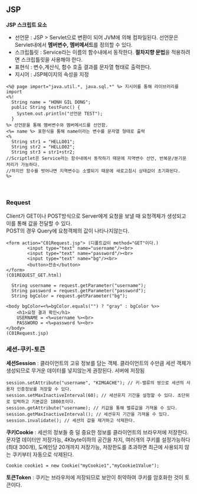 ## JSP
**JSP 스크립트 요소** <br>
- 선언문 : JSP > Servlet으로 변환이 되어 JVM에 의해 컴파일된다. 선언문은 Servlet내에서 **멤버변수, 멤버메서드**를 정의할 수 있다.
- 스크립틀릿 : Service라는 이름의 함수내에서 동작한다. **절차지향 문법**을 적용하려면 스크립틀릿을 사용해야 한다.
- 표현식 : 변수,계산식, 함수 호출 결과를 문자열 형태로 출력한다.
- 지시어 : JSP페이지의 속성을 지정
```
<%@ page import="java.util.*, java.sql.*" %> 지시어를 통해 라이브러리를 import
<%!
  String name = "HONH GIL DONG";
  public String testFunc() {
    System.out.println("선언문 TEST");
  }
%> 선언문을 통해 멤버변수와 멤버메서드를 선언함.
<%= name %> 표현식을 통해 name이라는 변수를 문자열 형태로 출력
<%
  String str1 = "HELLO01";
  String str2 = "HELLO02";
  String str3 = str1+str2;
//Scriptlet은 Service라는 함수내에서 동작하기 때문에 지역변수 선언, 반복문/분기문 처리가 가능하다.
//하지만 함수를 벗어나면 지역변수는 소멸되기 때문에 새로고침시 상태값이 초기화된다.
%>
```

<br>

### Request
Client가 GET이나 POST방식으로 Server에게 요청을 보낼 때 요청객체가 생성되고 이를 통해 값을 전달할 수 있다.<br>
POST의 경우 Query에 요청객체의 값이 나타나지않는다.
```
<form action="C01Request.jsp"> (디폴트값이 method="GET"이다.)
		<input type="text" name="username"/><br>
		<input type="text" name="password"/><br>
		<input type="text" name="bg"/><br>
		<button>전송</button>
</form>
(C01REQUEST_GET.html)
```

```
  String username = request.getParameter("username");
  String password = request.getParameter("password");
  String bgColor = request.getParameter("bg");

<body bgColor=<%=bgColor.equals("") ? "gray" : bgColor %>>
	<h1>요청 결과 확인</h1>
	USERNAME = <%=username %><br>
	PASSWORD = <%=password %><br>
</body>
(C01Request.jsp)
```

### 세션-쿠키-토큰
**세션Session** : 클라이언트의 고유 정보를 담는 객체. 클라이언트의 수만큼 세션 객체가 생성되므로 무거운 데이터를 넣지않는게 권장된다. 서버에 저장됨
```
session.setAttribute("username", "KIMGACHE"); // 키-밸류의 쌍으로 세션의 사용자 인증정보를 저장할 수 있다.
session.setMaxInactiveInterval(60); // 세션유지 기간을 설정할 수 있다. 초단위로 입력하고 기본값은 1800초이다.
session.getAttribute("username); // 키값을 통해 밸류값을 가져올 수 있다.
session.getMaxInactiveInterval(); // 세션유지 기간을 가져올 수 있다.
session.invalidate(); // 세션의 값을 제거하고 삭제한다.
```
**쿠키Cookie** : 세션의 정보들 중 덜 중요한 정보를 클라이언트의 브라우저에 저장한다.
문자열 데이터만 저장가능, 4Kbyte이하의 공간을 차지, 여러개의 쿠키를 설정가능하다(최대 300개), 도메인당 20개까지 저장가능,
저장한도를 초과하면 최근에 사용되지 않는 쿠키부터 자동으로 삭제된다.
```
Cookie cookie1 = new Cookie("myCookie1","myCookie1Value");
```

**토큰Token** : 쿠키는 브라우저에 저장되므로 보안이 취약하여 쿠키를 암호화한 것이 토큰이다.


